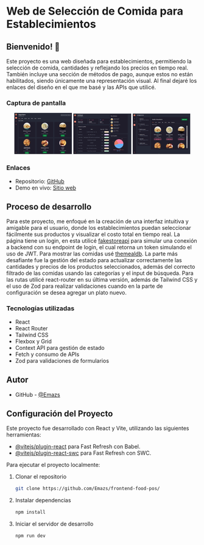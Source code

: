 # Web de Selección de Comida para Establecimientos

## Bienvenido! 👋

Este proyecto es una web diseñada para establecimientos, permitiendo la selección de comida, cantidades y reflejando los precios en tiempo real. También incluye una sección de métodos de pago, aunque estos no están habilitados, siendo únicamente una representación visual. Al final dejaré los enlaces del diseño en el que me basé y las APIs que utilicé.

### Captura de pantalla

<p align="center">
  <img src="https://github.com/Emazs/frontend-food-pos/blob/main/src/assets/disign/home_desktop.png?raw=true" width="30%">
  <img src="https://github.com/Emazs/frontend-food-pos/blob/main/src/assets/disign/dashboard_desktop.png?raw=true" width="30%">
  <img src="https://github.com/Emazs/frontend-food-pos/blob/main/src/assets/disign/config_desktop.png?raw=true" width="30%">
</p>


### Enlaces

- Repositorio: [GitHub](https://github.com/Emazs/frontend-food-pos/)
- Demo en vivo: [Sitio web](https://frontend-food-pos.vercel.app/login)

## Proceso de desarrollo

Para este proyecto, me enfoqué en la creación de una interfaz intuitiva y amigable para el usuario, donde los establecimientos puedan seleccionar fácilmente sus productos y visualizar el costo total en tiempo real. La página tiene un login, en esta utilicé [fakestoreapi](https://fakestoreapi.com/) para simular una conexión a backend con su endpoint de login, el cual retorna un token simulando el uso de JWT. Para mostrar las comidas usé [themealdb](https://www.themealdb.com/api.php). La parte más desafiante fue la gestión del estado para actualizar correctamente las cantidades y precios de los productos seleccionados, además del correcto filtrado de las comidas usando las categorías y el input de búsqueda. Para las rutas utilicé react-router en su última versión, además de Tailwind CSS y el uso de Zod para realizar validaciones cuando en la parte de configuración se desea agregar un plato nuevo.

### Tecnologías utilizadas

- React
- React Router
- Tailwind CSS
- Flexbox y Grid
- Context API para gestión de estado
- Fetch y consumo de APIs
- Zod para validaciones de formularios

## Autor

- GitHub - [@Emazs](https://github.com/Emazs)

## Configuración del Proyecto

Este proyecto fue desarrollado con React y Vite, utilizando las siguientes herramientas:

- [@vitejs/plugin-react](https://github.com/vitejs/vite-plugin-react) para Fast Refresh con Babel.
- [@vitejs/plugin-react-swc](https://github.com/vitejs/vite-plugin-react-swc) para Fast Refresh con SWC.

Para ejecutar el proyecto localmente:

1. Clonar el repositorio
   ```bash
   git clone https://github.com/Emazs/frontend-food-pos/
   ```
2. Instalar dependencias
   ```bash
   npm install
   ```
3. Iniciar el servidor de desarrollo
   ```bash
   npm run dev
   ```

